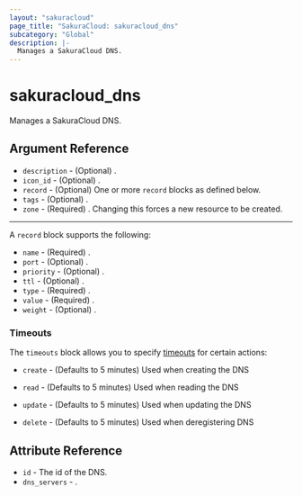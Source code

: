 ```yaml
---
layout: "sakuracloud"
page_title: "SakuraCloud: sakuracloud_dns"
subcategory: "Global"
description: |-
  Manages a SakuraCloud DNS.
---
```


# sakuracloud_dns

Manages a SakuraCloud DNS.

## Argument Reference

* `description` - (Optional) .
* `icon_id` - (Optional) .
* `record` - (Optional) One or more `record` blocks as defined below.
* `tags` - (Optional) .
* `zone` - (Required) . Changing this forces a new resource to be created.


---

A `record` block supports the following:

* `name` - (Required) .
* `port` - (Optional) .
* `priority` - (Optional) .
* `ttl` - (Optional) .
* `type` - (Required) .
* `value` - (Required) .
* `weight` - (Optional) .


### Timeouts

The `timeouts` block allows you to specify [timeouts](https://www.terraform.io/docs/configuration/resources.html#timeouts) for certain actions:

* `create` - (Defaults to 5 minutes) Used when creating the DNS

* `read` -   (Defaults to 5 minutes) Used when reading the DNS

* `update` - (Defaults to 5 minutes) Used when updating the DNS

* `delete` - (Defaults to 5 minutes) Used when deregistering DNS



## Attribute Reference

* `id` - The id of the DNS.
* `dns_servers` - .




